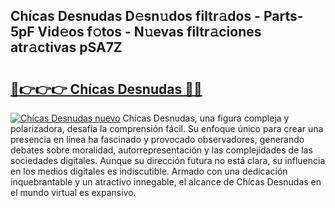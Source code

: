 ## Chícas Desnudas D𝚎sn𝚞dos filtr𝚊dos - Parts-5pF Vid𝚎os f𝚘tos - N𝚞evas filtr𝚊ciones atr𝚊ctivas pSA7Z

# <h2><a href="http://mbd6hv.tromn.icu/?c=Ch%c3%adcas+Desnudas">🔗👉👉👉 Chícas Desnudas 🔗🔗</a></h2>

[![Chícas Desnudas nuevo](https://i.imgur.com/pEAQMta.gif)](http://mbd6hv.tromn.icu/?c=Ch%c3%adcas+Desnudas)
Chícas Desnudas, una figura compleja y polarizadora, desafía la comprensión fácil. Su enfoque único para crear una presencia en línea ha fascinado y provocado observadores, generando debates sobre moralidad, autorrepresentación y las complejidades de las sociedades digitales. Aunque su dirección futura no está clara, su influencia en los medios digitales es indiscutible. Armado con una dedicación inquebrantable y un atractivo innegable, el alcance de Chícas Desnudas en el mundo virtual es expansivo.
